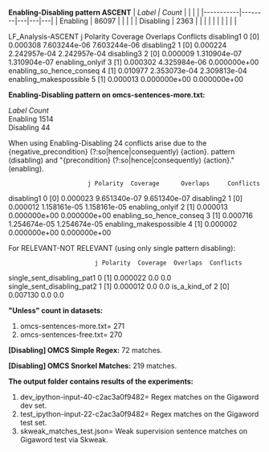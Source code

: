 **Enabling-Disabling pattern ASCENT**
| _Label    | Count_ |   |   |   |
|-----------|--------|---|---|---|
| Enabling  | 86097  |   |   |   |
| Disabling | 2363   |   |   |   |
|           |        |   |   |   |  

LF_Analysis-ASCENT
                          j Polarity  Coverage      Overlaps     Conflicts
disabling1                0      [0]  0.000308  7.603244e-06  7.603244e-06
disabling2                1      [0]  0.000224  2.242957e-04  2.242957e-04
disabling3                2      [0]  0.000009  1.310904e-07  1.310904e-07
enabling_onlyif           3      [1]  0.000302  4.325984e-06  0.000000e+00
enabling_so_hence_conseq  4      [1]  0.010977  2.353073e-04  2.309813e-04
enabling_makespossible    5      [1]  0.000013  0.000000e+00  0.000000e+00



**Enabling-Disabling pattern on omcs-sentences-more.txt:**

_Label         Count_  
Enabling      1514  
Disabling      44 

When using Enabling-Disabling 24 conflicts arise due to the {negative_precondition} (?:so|hence|consequently) {action}\. pattern (disabling) and "{precondition} (?:so|hence|consequently) {action}." (enabling).

                          j Polarity  Coverage      Overlaps     Conflicts
disabling1                0      [0]  0.000023  9.651340e-07  9.651340e-07
disabling2                1      [0]  0.000012  1.158161e-05  1.158161e-05
enabling_onlyif           2      [1]  0.000013  0.000000e+00  0.000000e+00
enabling_so_hence_conseq  3      [1]  0.000716  1.254674e-05  1.254674e-05
enabling_makespossible    4      [1]  0.000002  0.000000e+00  0.000000e+00

For RELEVANT-NOT RELEVANT (using only single pattern disabling):

                            j Polarity  Coverage  Overlaps  Conflicts
single_sent_disabling_pat1  0      [1]  0.000022       0.0        0.0
single_sent_disabling_pat2  1      [1]  0.000012       0.0        0.0
is_a_kind_of                2      [0]  0.007130       0.0        0.0

**"Unless" count in datasets:**
1. omcs-sentences-more.txt= 271
2. omcs-sentences-free.txt= 270

**[Disabling] OMCS Simple Regex:** 72 matches.

**[Disabling] OMCS Snorkel Matches:** 219 matches.

**The output folder contains results of the experiments:**
1. dev_ipython-input-40-c2ac3a0f9482= Regex matches on the Gigaword dev set.
2. test_ipython-input-22-c2ac3a0f9482= Regex matches on the Gigaword test set.
3. skweak_matches_test.json= Weak supervision sentence matches on Gigaword test via Skweak.
